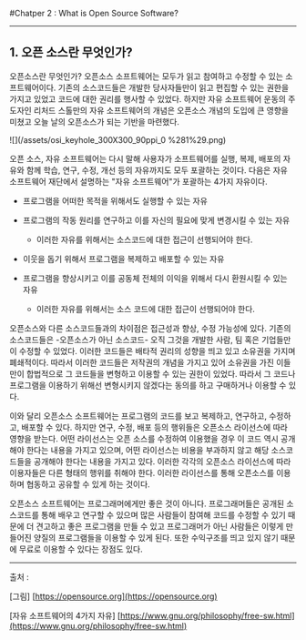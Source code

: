 #Chatper 2 : What is Open Source Software?

----------

## 1. 오픈 소스란 무엇인가?

오픈소스란 무엇인가? 오픈소스 소프트웨어는 모두가 읽고 참여하고 수정할 수 있는 소프트웨어이다. 기존의 소스코드들은 개발한 당사자들만이 읽고 편집할 수 있는 권한을 가지고 있었고 코드에 대한 권리를 행사할 수 있었다. 하지만 자유 소프트웨어 운동의 주도자인 리처드 스톨만의 자유 소프트웨어의 개념은 오픈소스 개념의 도입에 큰 영향을 미쳤고 오늘 날의 오픈소스가 되는 기반을 마련했다.

![](/assets/osi_keyhole_300X300_90ppi_0 %281%29.png)

오픈 소스, 자유 소프트웨어는 다시 말해 사용자가 소프트웨어를 실행, 복제, 배포의 자유와 함께 학습, 연구, 수정, 개선 등의 자유까지도 모두 포괄하는 것이다. 다음은 자유 소프트웨어 재단에서 설명하는 "자유 소프트웨어"가 포괄하는 4가지 자유이다.

* 프로그램을 어떠한 목적을 위해서도 실행할 수 있는 자유

* 프로그램의 작동 원리를 연구하고 이를 자신의 필요에 맞게 변경시킬 수 있는 자유

  * 이러한 자유를 위해서는 소스코드에 대한 접근이 선행되어야 한다.

* 이웃을 돕기 위해서 프로그램을 복제하고 배포할 수 있는 자유

* 프로그램을 향상시키고 이를 공동체 전체의 이익을 위해서 다시 환원시킬 수 있는 자유

  * 이러한 자유를 위해서는 소스 코드에 대한 접근이 선행되어야 한다.

오픈소스와 다른 소스코드들과의 차이점은 접근성과 향상, 수정 가능성에 있다. 기존의 소스코드들은 -오픈소스가 아닌 소스코드- 오직 그것을 개발한 사람, 팀 혹은 기업들만이 수정할 수 있었다. 이러한 코드들은 배타적 권리의 성향을 띄고 있고 소유권을 가지며 폐쇄적이다. 따라서 이러한 코드들은 저작권의 개념을 가지고 있어 소유권을 가진 이들만이 합법적으로 그 코드들을 변형하고 이용할 수 있는 권한이 있었다. 따라서 그 코드나 프로그램을 이용하기 위해선 변형시키지 않겠다는 동의를 하고 구매하거나 이용할 수 있다.

이와 달리 오픈소스 소프트웨어는 프로그램의 코드를 보고 복제하고, 연구하고, 수정하고, 배포할 수 있다. 하지만 연구, 수정, 배포 등의 행위들은 오픈소스 라이선스에 따라 영향을 받는다. 어떤 라이선스는 오픈 소스를 수정하여 이용했을 경우 이 코드 역시 공개해야 한다는 내용을 가지고 있으며, 어떤 라이선스는 비용을 부과하지 않고 해당 소스코드들을 공개해야 한다는 내용을 가지고 있다. 이러한 각각의 오픈소스 라이선스에 따라 이용자들은 다른 형태의 행위를 취해야 한다. 이러한 라이선스를 통해 오픈소스를 이용하며 협동하고 공유할 수 있게 하는 것이다.

오픈소스 소프트웨어는 프로그래머에게만 좋은 것이 아니다. 프로그래머들은 공개된 소스코드를 통해 배우고 연구할 수 있으며 많은 사람들이 참여해 코드를 수정할 수 있기 때문에 더 견고하고 좋은 프로그램을 만들 수 있고 프로그래머가 아닌 사람들은 이렇게 만들어진 양질의 프로그램들을 이용할 수 있게 된다. 또한 수익구조를 띄고 있지 않기 때문에 무료로 이용할 수 있다는 장점도 있다.

---

출처 :

[그림] [https://opensource.org](https://opensource.org)

\[자유 소프트웨어의 4가지 자유\] [https://www.gnu.org/philosophy/free-sw.html](https://www.gnu.org/philosophy/free-sw.html)

